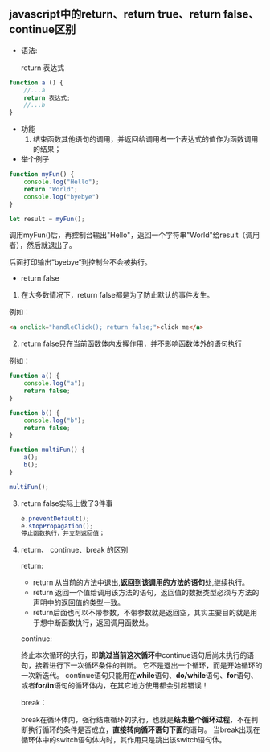 ## javascript中的return、return true、return false、continue区别

-   语法: 

    return 表达式

```javascript
function a () {
    //...a
    return 表达式;
    //...b
}
```

-   功能
    1.  结束函数其他语句的调用，并返回给调用者一个表达式的值作为函数调用的结果；
-   举个例子

```javascript
function myFun() {
    console.log("Hello");
    return "World";
    console.log("byebye")
}

let result = myFun();
```

调用myFun()后，再控制台输出"Hello"，返回一个字符串"World"给result（调用者），然后就退出了。

后面打印输出”byebye“到控制台不会被执行。



-   return false

1.  在大多数情况下，return false都是为了防止默认的事件发生。

例如：

```html
<a onclick="handleClick(); return false;">click me</a>
```

2.  return false只在当前函数体内发挥作用，并不影响函数体外的语句执行

例如：

```javascript
function a() {
    console.log("a");
    return false;
}

function b() {
    console.log("b");
    return false;
}

function multiFun() {
    a();
    b();
}

multiFun();
```

3.  return false实际上做了3件事

    ```javascript
    e.preventDefault();
    e.stopPropagation();
    停止函数执行，并立刻返回值；
    ```

4.  return、 continue、break 的区别

    return:

    -    return 从当前的方法中退出,**返回到该调用的方法的语句**处,继续执行。 
    -    return 返回一个值给调用该方法的语句，返回值的数据类型必须与方法的声明中的返回值的类型一致。 
    -    return后面也可以不带参数，不带参数就是返回空，其实主要目的就是用于想中断函数执行，返回调用函数处。 

    continue:

    终止本次循环的执行，即**跳过当前这次循环**中continue语句后尚未执行的语句，接着进行下一次循环条件的判断。 它不是退出一个循环，而是开始循环的一次新迭代。  continue语句只能用在**while**语句、**do/while**语句、**for**语句、或者**for/in**语句的循环体内，在其它地方使用都会引起错误！ 

    break：

    break在循环体内，强行结束循环的执行，也就是**结束整个循环过程**，不在判断执行循环的条件是否成立，**直接转向循环语句下面**的语句。  当break出现在循环体中的switch语句体内时，其作用只是跳出该switch语句体。 

    